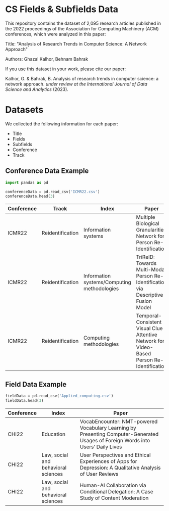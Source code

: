 # CS Fields & Subfields Data

This repository contains the dataset of 2,095 research articles published in the 2022 proceedings of the Association for Computing Machinery (ACM) conferences, which were analyzed in this paper:

Title: "Analysis of Research Trends in Computer Science: A Network Approach"

Authors: Ghazal Kalhor, Behnam Bahrak


If you use this dataset in your work, please cite our paper:

Kalhor, G. & Bahrak, B. Analysis of research trends in computer science: a network approach. *under review at the International Journal of Data Science and Analytics* (2023).

# Datasets

We collected the following information for each paper:

* Title
* Fields
* Subfields
* Conference
* Track

## Conference Data Example

```python
import pandas as pd

conferenceData = pd.read_csv('ICMR22.csv')
conferenceData.head(3)
```

Conference| Track| Index| Paper|
|----|----|----|----|
|ICMR22| Reidentification| Information systems| Multiple Biological Granularities Network for Person Re-Identification|
|ICMR22| Reidentification| Information systems/Computing methodologies| TriReID: Towards Multi-Modal Person Re-Identification via Descriptive Fusion Model|
|ICMR22| Reidentification| Computing methodologies| Temporal-Consistent Visual Clue Attentive Network for Video-Based Person Re-Identification|

## Field Data Example

```python
fieldData = pd.read_csv('Applied_computing.csv')
fieldData.head(3)
```

Conference| Index| Paper|
|----|----|----|
|CHI22| Education| VocabEncounter: NMT-powered Vocabulary Learning by Presenting Computer-Generated Usages of Foreign Words into Users’ Daily Lives|
|CHI22| Law, social and behavioral sciences| User Perspectives and Ethical Experiences of Apps for Depression: A Qualitative Analysis of User Reviews|
|CHI22| Law, social and behavioral sciences| Human-AI Collaboration via Conditional Delegation: A Case Study of Content Moderation|
